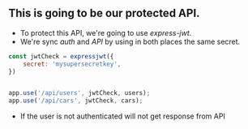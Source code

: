 ## This is going to be our protected API.

* To protect this API, we're going to use _express-jwt_.
* We're sync _auth_ and _API_ by using in both places the same secret.

```javascript
const jwtCheck = expressjwt({
    secret: 'mysupersecretkey',
})


app.use('/api/users', jwtCheck, users);
app.use('/api/cars', jwtCheck, cars);
```
* If the user is not authenticated will not get response from API